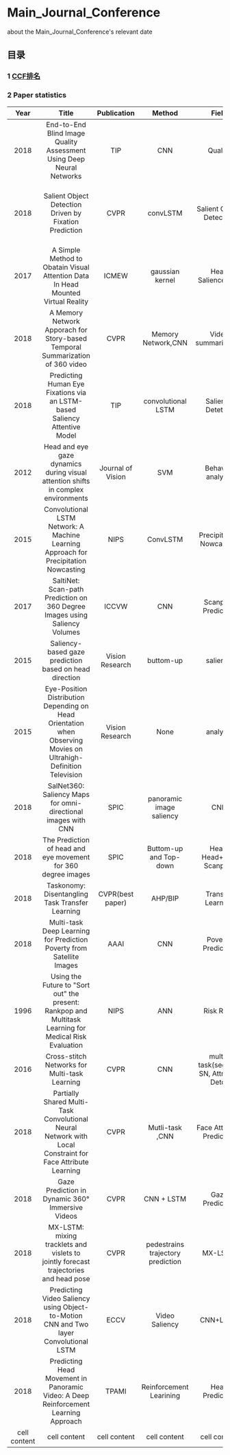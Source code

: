 # Main_Journal_Conference
about the Main_Journal_Conference's relevant date


## 目录

### 1 [CCF排名](http://www.ccf.org.cn/xspj/jsjtxxydmt/)

### 2 Paper statistics
| Year  | Title | Publication | Method | Field | Novelty | date |
| :---:  | :---:  | :---:  | :---:  |:---:  | :---:  | :---:  |
| 2018  | End-to-End Blind Image Quality Assessment Using Deep Neural Networks  | TIP  | CNN  | Quality  | 1 Multi-task; 2 GDN loss | 01.01  |
| 2018  | Salient Object Detection Driven by Fixation Prediction | CVPR  | convLSTM  | Salient Object Detection | 1 Detect salient object from fixation maps; 2 Aggregating CNN and convLSTM feature from top to down | 07.08-1 |
| 2017 | A Simple Method to Obatain Visual Attention Data In Head Mounted Virtual Reality | ICMEW  | gaussian kernel | Head Salience,360  | 1 angular velocity constraction; 2 Modified Gaussian kernel in equirectangular | 07.08-2 |
| 2018  | A Memory Network Apporach for Story-based Temporal Summarization of 360 video  | CVPR | Memory Network,CNN  | Video summarization  | 1 Memory Network; 2 Past memory and future memory | 07.09-1 |
| 2018  | Predicting Human Eye Fixations via an LSTM-based Saliency Attentive Model | TIP  | convolutional LSTM | Saliency Detetion | 1 Attentive convLSTM; 2 Learned prior; 3 Dilated CNN; 4 Multi Loss | 07.09-2 |
| 2012  | Head and eye gaze dynamics during visual attention shifts in complex environments  | Journal of Vision  | SVM  | Behavior analysis | Head prior to Eye in different conditions | 07.10-1 |
| 2015 | Convolutional LSTM Network: A Machine Learning Approach for Precipitation Nowcasting  | NIPS  | ConvLSTM | Precipitation Nowcasting | ConvLSTM(creator) | 07.12-1 |
| 2017  | SaltiNet: Scan-path Prediction on 360 Degree Images using Saliency Volumes  | ICCVW  | CNN  | Scanpath Prediction | 1 Pretrain on multi datasets; 2 valid sampling strategy | 07.12-2 |
| 2015  | Saliency-based gaze prediction based on head direction | Vision Research | buttom-up | saliency | 1 head-eye coordination analysis; 2 combined model | 07.13-1 |
| 2015  | Eye-Position Distribution Depending on Head Orientation when Observing Movies on Ultrahigh-Definition Television | Vision Research | None | analysis | 1 head-eye coordination analysis; 2 T-test | 07.13-2 |
| 2018  | SalNet360: Saliency Maps for omni-directional images with CNN  | SPIC | panoramic image saliency | CNN | 1 use undistored patches; 2 combine sperical coordinates | 0714-2 |
| 2018  | The Prediction of head and eye movement for 360 degree images | SPIC | Buttom-up and Top-down | Head, Head+eye, Scanpath | 1 multi-plane projection; 2 combine multi-features | 0714-3 |
| 2018  | Taskonomy: Disentangling Task Transfer Learning | CVPR(best paper) | AHP/BIP  | Transfer Learning | 1 pairwise tournament matrix; 2 AHP/BIP | 0718-1 |
| 2018 | Multi-task Deep Learning for Prediction Poverty from Satellite Images | AAAI | CNN | Poverty Prediction | 1 Two step approach; 2 multi-taskl; 3 simple precdiction distribution | 0718-2 |
| 1996 | Using the Future to "Sort out" the present: Rankpop and Multitask Learning for Medical Risk Evaluation | NIPS  | ANN  | Risk Rank | 1 Learning to rank without learning to predict mortality; 2 Learning from the Future with multitask Learning | 0720-1 |
| 2016 | Cross-stitch Networks for Multi-task Learning | CVPR | CNN  | multi-task(seg and SN, Attri and Detc) | Multi-task Cross-Stitch | 0722-1 |
| 2018 | Partially Shared Multi-Task Convolutional Neural Network with Local Constraint for Face Attribute Learning | CVPR | Mutli-task ,CNN | Face Attribute Prediction | 1 Partially shared Mutli-task CNN; 2 Local constraint | 0722-1 |
| 2018  | Gaze Prediction in Dynamic 360° Immersive Videos | CVPR | CNN + LSTM | Gaze Prediction | 1 Saliency Encode + Trajectory Encode; 2 Displacement Prediction | 0722-2 |
| 2018 | MX-LSTM: mixing tracklets and vislets to jointly forecast trajectories and head pose | CVPR | pedestrains trajectory prediction | MX-LSTM | multi-task: trajectory and head poses | 0723-1 |
| 2018 | Predicting Video Saliency using Object-to-Motion CNN and Two layer Convolutional LSTM | ECCV | Video Saliency | CNN+LSTM | 1 OM-CNN(object subnets: Yolo based; Motion subnet: FlowNet based); 2 2C LSTM, Bayesian dropout  | 0725-1 |
| 2018 | Predicting Head Movement in Panoramic Video: A Deep Reinforcement Learning Approach | TPAMI | Reinforcement Learining | Head Prediction | Reinforcement Learning | 0731-1 |
| cell content  | cell content  | cell content  | cell content  | cell content | cell content | cell content |

